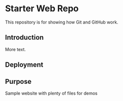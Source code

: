 # Starter Web Repo

This repository is for showing how Git and GitHub work.

## Introduction

More text.

## Deployment

## Purpose

Sample website with plenty of files for demos
